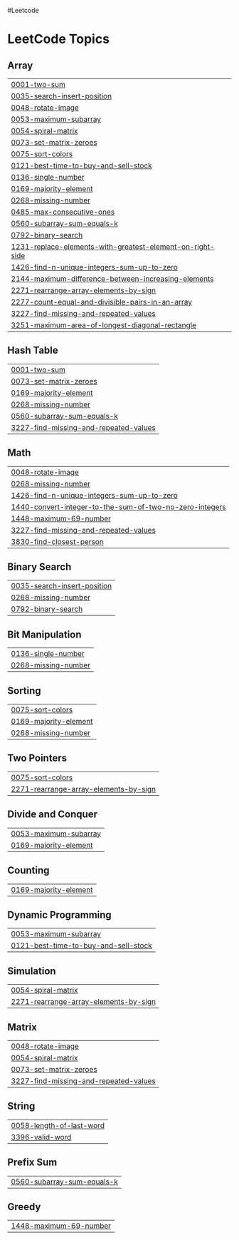 #Leetcode

<!---LeetCode Topics Start-->
# LeetCode Topics
## Array
|  |
| ------- |
| [0001-two-sum](https://github.com/MohdShayan/DSA/tree/master/0001-two-sum) |
| [0035-search-insert-position](https://github.com/MohdShayan/DSA/tree/master/0035-search-insert-position) |
| [0048-rotate-image](https://github.com/MohdShayan/DSA/tree/master/0048-rotate-image) |
| [0053-maximum-subarray](https://github.com/MohdShayan/DSA/tree/master/0053-maximum-subarray) |
| [0054-spiral-matrix](https://github.com/MohdShayan/DSA/tree/master/0054-spiral-matrix) |
| [0073-set-matrix-zeroes](https://github.com/MohdShayan/DSA/tree/master/0073-set-matrix-zeroes) |
| [0075-sort-colors](https://github.com/MohdShayan/DSA/tree/master/0075-sort-colors) |
| [0121-best-time-to-buy-and-sell-stock](https://github.com/MohdShayan/DSA/tree/master/0121-best-time-to-buy-and-sell-stock) |
| [0136-single-number](https://github.com/MohdShayan/DSA/tree/master/0136-single-number) |
| [0169-majority-element](https://github.com/MohdShayan/DSA/tree/master/0169-majority-element) |
| [0268-missing-number](https://github.com/MohdShayan/DSA/tree/master/0268-missing-number) |
| [0485-max-consecutive-ones](https://github.com/MohdShayan/DSA/tree/master/0485-max-consecutive-ones) |
| [0560-subarray-sum-equals-k](https://github.com/MohdShayan/DSA/tree/master/0560-subarray-sum-equals-k) |
| [0792-binary-search](https://github.com/MohdShayan/DSA/tree/master/0792-binary-search) |
| [1231-replace-elements-with-greatest-element-on-right-side](https://github.com/MohdShayan/DSA/tree/master/1231-replace-elements-with-greatest-element-on-right-side) |
| [1426-find-n-unique-integers-sum-up-to-zero](https://github.com/MohdShayan/DSA/tree/master/1426-find-n-unique-integers-sum-up-to-zero) |
| [2144-maximum-difference-between-increasing-elements](https://github.com/MohdShayan/DSA/tree/master/2144-maximum-difference-between-increasing-elements) |
| [2271-rearrange-array-elements-by-sign](https://github.com/MohdShayan/DSA/tree/master/2271-rearrange-array-elements-by-sign) |
| [2277-count-equal-and-divisible-pairs-in-an-array](https://github.com/MohdShayan/DSA/tree/master/2277-count-equal-and-divisible-pairs-in-an-array) |
| [3227-find-missing-and-repeated-values](https://github.com/MohdShayan/DSA/tree/master/3227-find-missing-and-repeated-values) |
| [3251-maximum-area-of-longest-diagonal-rectangle](https://github.com/MohdShayan/DSA/tree/master/3251-maximum-area-of-longest-diagonal-rectangle) |
## Hash Table
|  |
| ------- |
| [0001-two-sum](https://github.com/MohdShayan/DSA/tree/master/0001-two-sum) |
| [0073-set-matrix-zeroes](https://github.com/MohdShayan/DSA/tree/master/0073-set-matrix-zeroes) |
| [0169-majority-element](https://github.com/MohdShayan/DSA/tree/master/0169-majority-element) |
| [0268-missing-number](https://github.com/MohdShayan/DSA/tree/master/0268-missing-number) |
| [0560-subarray-sum-equals-k](https://github.com/MohdShayan/DSA/tree/master/0560-subarray-sum-equals-k) |
| [3227-find-missing-and-repeated-values](https://github.com/MohdShayan/DSA/tree/master/3227-find-missing-and-repeated-values) |
## Math
|  |
| ------- |
| [0048-rotate-image](https://github.com/MohdShayan/DSA/tree/master/0048-rotate-image) |
| [0268-missing-number](https://github.com/MohdShayan/DSA/tree/master/0268-missing-number) |
| [1426-find-n-unique-integers-sum-up-to-zero](https://github.com/MohdShayan/DSA/tree/master/1426-find-n-unique-integers-sum-up-to-zero) |
| [1440-convert-integer-to-the-sum-of-two-no-zero-integers](https://github.com/MohdShayan/DSA/tree/master/1440-convert-integer-to-the-sum-of-two-no-zero-integers) |
| [1448-maximum-69-number](https://github.com/MohdShayan/DSA/tree/master/1448-maximum-69-number) |
| [3227-find-missing-and-repeated-values](https://github.com/MohdShayan/DSA/tree/master/3227-find-missing-and-repeated-values) |
| [3830-find-closest-person](https://github.com/MohdShayan/DSA/tree/master/3830-find-closest-person) |
## Binary Search
|  |
| ------- |
| [0035-search-insert-position](https://github.com/MohdShayan/DSA/tree/master/0035-search-insert-position) |
| [0268-missing-number](https://github.com/MohdShayan/DSA/tree/master/0268-missing-number) |
| [0792-binary-search](https://github.com/MohdShayan/DSA/tree/master/0792-binary-search) |
## Bit Manipulation
|  |
| ------- |
| [0136-single-number](https://github.com/MohdShayan/DSA/tree/master/0136-single-number) |
| [0268-missing-number](https://github.com/MohdShayan/DSA/tree/master/0268-missing-number) |
## Sorting
|  |
| ------- |
| [0075-sort-colors](https://github.com/MohdShayan/DSA/tree/master/0075-sort-colors) |
| [0169-majority-element](https://github.com/MohdShayan/DSA/tree/master/0169-majority-element) |
| [0268-missing-number](https://github.com/MohdShayan/DSA/tree/master/0268-missing-number) |
## Two Pointers
|  |
| ------- |
| [0075-sort-colors](https://github.com/MohdShayan/DSA/tree/master/0075-sort-colors) |
| [2271-rearrange-array-elements-by-sign](https://github.com/MohdShayan/DSA/tree/master/2271-rearrange-array-elements-by-sign) |
## Divide and Conquer
|  |
| ------- |
| [0053-maximum-subarray](https://github.com/MohdShayan/DSA/tree/master/0053-maximum-subarray) |
| [0169-majority-element](https://github.com/MohdShayan/DSA/tree/master/0169-majority-element) |
## Counting
|  |
| ------- |
| [0169-majority-element](https://github.com/MohdShayan/DSA/tree/master/0169-majority-element) |
## Dynamic Programming
|  |
| ------- |
| [0053-maximum-subarray](https://github.com/MohdShayan/DSA/tree/master/0053-maximum-subarray) |
| [0121-best-time-to-buy-and-sell-stock](https://github.com/MohdShayan/DSA/tree/master/0121-best-time-to-buy-and-sell-stock) |
## Simulation
|  |
| ------- |
| [0054-spiral-matrix](https://github.com/MohdShayan/DSA/tree/master/0054-spiral-matrix) |
| [2271-rearrange-array-elements-by-sign](https://github.com/MohdShayan/DSA/tree/master/2271-rearrange-array-elements-by-sign) |
## Matrix
|  |
| ------- |
| [0048-rotate-image](https://github.com/MohdShayan/DSA/tree/master/0048-rotate-image) |
| [0054-spiral-matrix](https://github.com/MohdShayan/DSA/tree/master/0054-spiral-matrix) |
| [0073-set-matrix-zeroes](https://github.com/MohdShayan/DSA/tree/master/0073-set-matrix-zeroes) |
| [3227-find-missing-and-repeated-values](https://github.com/MohdShayan/DSA/tree/master/3227-find-missing-and-repeated-values) |
## String
|  |
| ------- |
| [0058-length-of-last-word](https://github.com/MohdShayan/DSA/tree/master/0058-length-of-last-word) |
| [3396-valid-word](https://github.com/MohdShayan/DSA/tree/master/3396-valid-word) |
## Prefix Sum
|  |
| ------- |
| [0560-subarray-sum-equals-k](https://github.com/MohdShayan/DSA/tree/master/0560-subarray-sum-equals-k) |
## Greedy
|  |
| ------- |
| [1448-maximum-69-number](https://github.com/MohdShayan/DSA/tree/master/1448-maximum-69-number) |
<!---LeetCode Topics End-->